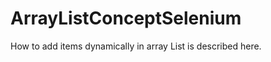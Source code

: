 # ArrayListConceptSelenium
How to add items dynamically in array List is described here.











